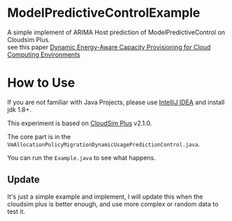 # ModelPredictiveControlExample
A simple implement of ARIMA Host prediction of ModelPredictiveControl on Cloudsim Plus.  
see this paper [Dynamic Energy-Aware Capacity Provisioning for Cloud Computing Environments](https://www.researchgate.net/profile/Mohamed_Faten_Zhani/publication/262290042_Dynamic_energy-aware_capacity_provisioning_for_cloud_computing_environments/links/5805835608aef87fbf3bc00e/Dynamic-energy-aware-capacity-provisioning-for-cloud-computing-environments.pdf)

# How to Use
If you are not familiar with Java Projects, please use [IntelliJ IDEA](https://www.jetbrains.com/idea/download/) and install jdk 1.8+.

This experiment is based on [CloudSim Plus](https://github.com/manoelcampos/cloudsim-plus) v2.1.0.

The core part is in the `VmAllocationPolicyMigrationDynamicUsagePredictionControl.java`.

You can run the `Example.java` to see what happens.

## Update
It's just a simple example and implement, I will update this when the cloudsim plus is better enough, and use more complex or random data to test it.
